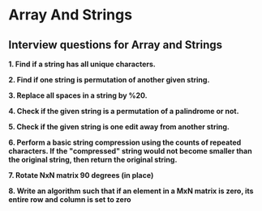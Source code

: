 # Array And Strings

## Interview questions for Array and Strings

**1. Find if a string has all unique characters.**

**2. Find if one string is permutation of another given string.** 

**3. Replace all spaces in a string by %20.**

**4. Check if the given string is a permutation of a palindrome or not.**

**5. Check if the given string is one edit away from another string.**

**6. Perform a basic string compression using the counts of repeated characters. If the "compressed" string would not become smaller than the original string, then return the original string.**

**7. Rotate NxN matrix 90 degrees (in place)**

**8. Write an algorithm such that if an element in a MxN matrix is zero, its entire row and column is set to zero**

